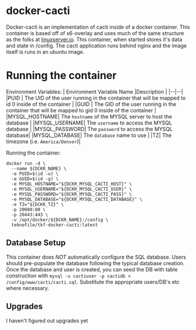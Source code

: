 # docker-cacti

Docker-cacti is an implementation of cacti inside of a docker container. This container is based off of s6-overlay and uses much of the same structure as the folks at [linuxserver.io](https://github.com/linuxserver). 
This container, when started stores it's data and state in /config. The cacti application runs behind nginx and the image itself is runs in an ubuntu image. 

# Running the container

Environment Variables:
| Environment Variable Name |Description  |
|--|--|
|PUID | The UID of the user running in the container that will be mapped to id 0 inside of the container  |
|GUID | The GID of the user running in the container that will be mapped to gid 0 inside of the container |
|MYSQL_HOSTNAME| The `hostname` of the MYSQL server to host the database |
|MYSQL_USERNAME| The `username` to access the MYSQL database |
|MYSQL_PASSWORD| The `password` to access the MYSQL database|
|MYSQL_DATABASE| The `database` name to use |
|TZ| The timezone (i.e. `America/Denver`)|

Running the container:

    docker run -d \
      --name ${DCKR_NAME} \
      -e PUID=$(id -u) \
      -e GUID=$(id -g) \
      -e MYSQL_HOSTNAME="${DCKR_MYSQL_CACTI_HOST}" \
      -e MYSQL_USERNAME="${DCKR_MYSQL_CACTI_USER}" \
      -e MYSQL_PASSWORD="${DCKR_MYSQL_CACTI_PASS}" \
      -e MYSQL_DATABASE="${DCKR_MYSQL_CACTI_DATABASE}" \
      -e TZ="${DCKR_TZ}" \
      -p 20080:80 \
      -p 20443:443 \
      -v /opt/docker/${DCKR_NAME}:/config \
      teknofile/tkf-docker-cacti:latest

## Database Setup

This container does *NOT* automatically configure the SQL database. Users should pre-populate the database following the typical database creation. Once the database and user is created, you can seed the DB with table construction with `mysql -u cactiuser -p cactidb < /config/www/cacti/cacti.sql`. Substitute the appropriate users/DB's etc where necessary. 

## Upgrades

I haven't figured out upgrades yet


